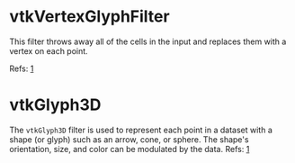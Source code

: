 # vtkVertexGlyphFilter
This filter throws away all of the cells in the input and replaces them with a vertex on each point. 

Refs: [1](https://vtk.org/doc/nightly/html/classvtkVertexGlyphFilter.html#details)


# vtkGlyph3D 

The `vtkGlyph3D` filter is used to represent each point in a dataset with a shape (or glyph) such as an arrow, cone, or sphere. The shape's orientation, size, and color can be modulated by the data.
Refs: [1](https://vtk.org/doc/nightly/html/classvtkGlyph3D.html#details)


